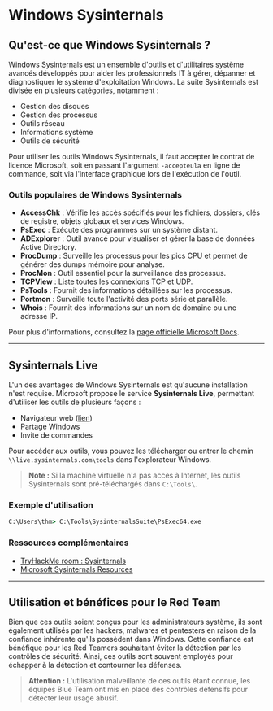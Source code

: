 # Windows Sysinternals

## Qu'est-ce que Windows Sysinternals ?

Windows Sysinternals est un ensemble d'outils et d'utilitaires système avancés développés pour aider les professionnels IT à gérer, dépanner et diagnostiquer le système d'exploitation Windows. La suite Sysinternals est divisée en plusieurs catégories, notamment :

- Gestion des disques
- Gestion des processus
- Outils réseau
- Informations système
- Outils de sécurité

Pour utiliser les outils Windows Sysinternals, il faut accepter le contrat de licence Microsoft, soit en passant l'argument `-accepteula` en ligne de commande, soit via l'interface graphique lors de l'exécution de l'outil.

### Outils populaires de Windows Sysinternals

- **AccessChk** : Vérifie les accès spécifiés pour les fichiers, dossiers, clés de registre, objets globaux et services Windows.
- **PsExec** : Exécute des programmes sur un système distant.
- **ADExplorer** : Outil avancé pour visualiser et gérer la base de données Active Directory.
- **ProcDump** : Surveille les processus pour les pics CPU et permet de générer des dumps mémoire pour analyse.
- **ProcMon** : Outil essentiel pour la surveillance des processus.
- **TCPView** : Liste toutes les connexions TCP et UDP.
- **PsTools** : Fournit des informations détaillées sur les processus.
- **Portmon** : Surveille toute l'activité des ports série et parallèle.
- **Whois** : Fournit des informations sur un nom de domaine ou une adresse IP.

Pour plus d'informations, consultez la [page officielle Microsoft Docs](https://docs.microsoft.com/en-us/sysinternals/).

---

## Sysinternals Live

L'un des avantages de Windows Sysinternals est qu'aucune installation n'est requise. Microsoft propose le service **Sysinternals Live**, permettant d'utiliser les outils de plusieurs façons :

- Navigateur web ([lien](https://live.sysinternals.com/))
- Partage Windows
- Invite de commandes

Pour accéder aux outils, vous pouvez les télécharger ou entrer le chemin `\\live.sysinternals.com\tools` dans l'explorateur Windows.

> **Note :** Si la machine virtuelle n'a pas accès à Internet, les outils Sysinternals sont pré-téléchargés dans `C:\Tools\`.

### Exemple d'utilisation

```cmd
C:\Users\thm> C:\Tools\SysinternalsSuite\PsExec64.exe
```

### Ressources complémentaires

- [TryHackMe room : Sysinternals](https://tryhackme.com/room/sysinternals)
- [Microsoft Sysinternals Resources](https://docs.microsoft.com/en-us/sysinternals/)

---

## Utilisation et bénéfices pour le Red Team

Bien que ces outils soient conçus pour les administrateurs système, ils sont également utilisés par les hackers, malwares et pentesters en raison de la confiance inhérente qu'ils possèdent dans Windows. Cette confiance est bénéfique pour les Red Teamers souhaitant éviter la détection par les contrôles de sécurité. Ainsi, ces outils sont souvent employés pour échapper à la détection et contourner les défenses.

> **Attention :** L'utilisation malveillante de ces outils étant connue, les équipes Blue Team ont mis en place des contrôles défensifs pour détecter leur usage abusif.
